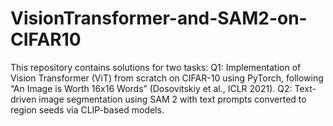 # VisionTransformer-and-SAM2-on-CIFAR10
This repository contains solutions for two tasks: Q1: Implementation of Vision Transformer (ViT) from scratch on CIFAR-10 using PyTorch, following “An Image is Worth 16x16 Words” (Dosovitskiy et al., ICLR 2021). Q2: Text-driven image segmentation using SAM 2 with text prompts converted to region seeds via CLIP-based models. 
